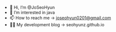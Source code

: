 - 👋 Hi, I’m @JoSeoHyun
- 👀 I’m interested in java
- 📫 How to reach me -> joseohyun0201@gmail.com
- 👩‍💻 My development blog -> seohyunz.github.io
<!---
seohyunz/seohyunz is a ✨ special ✨ repository because its `README.md` (this file) appears on your GitHub profile.
You can click the Preview link to take a look at your changes.
--->
